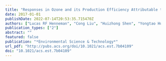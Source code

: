 ```yaml
---
title: "Responses in Ozone and its Production Efficiency Attributable to Recent and Future Emissions Changes in the Eastern United States"
date: 2017-01-01
publishDate: 2022-07-14T20:53:35.715470Z
authors: ["Lucas RF Henneman", "Cong Liu", "Huizhong Shen", "Yongtao Hu", "James A Mulholland", "Armistead G Russell"]
publication_types: ["2"]
abstract: ""
featured: false
publication: "*Environmental Science & Technology*"
url_pdf: "http://pubs.acs.org/doi/10.1021/acs.est.7b04109"
doi: "10.1021/acs.est.7b04109"
---
```


